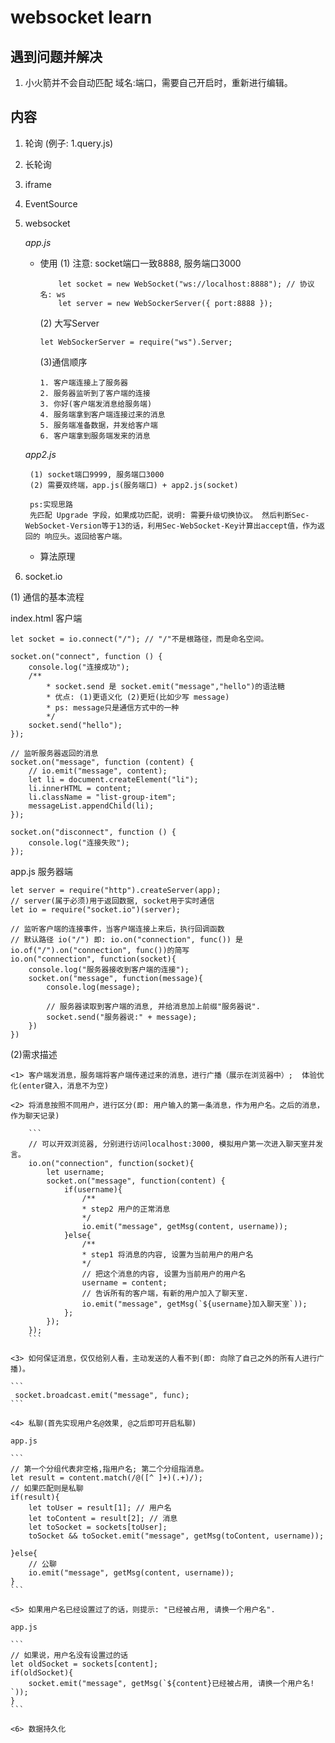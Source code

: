 # websocket learn

## 遇到问题并解决

1. 小火箭并不会自动匹配 域名:端口，需要自己开启时，重新进行编辑。

## 内容

1. 轮询 (例子: 1.query.js)
2. 长轮询
3. iframe
4. EventSource
5. websocket
   
   *app.js*
    * 使用
        (1) 注意: socket端口一致8888, 服务端口3000
        ```
            let socket = new WebSocket("ws://localhost:8888"); // 协议名: ws
            let server = new WebSockerServer({ port:8888 });
        ```

        (2) 大写Server
        ```
        let WebSockerServer = require("ws").Server;
        ```

        (3)通信顺序

        ```
        1. 客户端连接上了服务器
        2. 服务器监听到了客户端的连接
        3. 你好(客户端发消息给服务端)
        4. 服务端拿到客户端连接过来的消息
        5. 服务端准备数据，并发给客户端
        6. 客户端拿到服务端发来的消息
        ```

    *app2.js*

        (1) socket端口9999, 服务端口3000
        (2) 需要双终端，app.js(服务端口) + app2.js(socket)

        ps:实现思路
        先匹配 Upgrade 字段，如果成功匹配，说明: 需要升级切换协议。 然后判断Sec-WebSocket-Version等于13的话，利用Sec-WebSocket-Key计算出accept值，作为返回的 响应头。返回给客户端。
        
    * 算法原理
    
6. socket.io

(1) 通信的基本流程

index.html 客户端
```
let socket = io.connect("/"); // "/"不是根路径，而是命名空间。

socket.on("connect", function () {
    console.log("连接成功");
    /**
        * socket.send 是 socket.emit("message","hello")的语法糖
        * 优点: (1)更语义化 (2)更短(比如少写 message)
        * ps: message只是通信方式中的一种
        */
    socket.send("hello");
});

// 监听服务器返回的消息
socket.on("message", function (content) {
    // io.emit("message", content);
    let li = document.createElement("li");
    li.innerHTML = content;
    li.className = "list-group-item";
    messageList.appendChild(li);
});

socket.on("disconnect", function () {
    console.log("连接失败");
});
```

app.js 服务器端

```
let server = require("http").createServer(app);
// server(属于必须)用于返回数据, socket用于实时通信
let io = require("socket.io")(server);

// 监听客户端的连接事件，当客户端连接上来后，执行回调函数
// 默认路径 io("/") 即: io.on("connection", func()) 是io.of("/").on("connection", func())的简写
io.on("connection", function(socket){
    console.log("服务器接收到客户端的连接");
    socket.on("message", function(message){
        console.log(message);

        // 服务器读取到客户端的消息, 并给消息加上前缀"服务器说".
        socket.send("服务器说:" + message);
    })
})
```

(2)需求描述

    <1> 客户端发消息，服务端将客户端传递过来的消息，进行广播（展示在浏览器中）;  体验优化(enter键入，消息不为空)

    <2> 将消息按照不同用户，进行区分(即: 用户输入的第一条消息，作为用户名。之后的消息，作为聊天记录)

        ```
        // 可以开双浏览器, 分别进行访问localhost:3000, 模拟用户第一次进入聊天室并发言。
        io.on("connection", function(socket){
            let username;
            socket.on("message", function(content) {
                if(username){
                    /**
                    * step2 用户的正常消息
                    */
                    io.emit("message", getMsg(content, username));
                }else{
                    /**
                    * step1 将消息的内容, 设置为当前用户的用户名
                    */
                    // 把这个消息的内容, 设置为当前用户的用户名
                    username = content;
                    // 告诉所有的客户端，有新的用户加入了聊天室.
                    io.emit("message", getMsg(`${username}加入聊天室`));
                };
            });
        });
        ```

    <3> 如何保证消息，仅仅给别人看，主动发送的人看不到(即: 向除了自己之外的所有人进行广播)。

    ```
     socket.broadcast.emit("message", func);
    ```

    <4> 私聊(首先实现用户名@效果, @之后即可开启私聊)

    app.js

    ```
    // 第一个分组代表非空格,指用户名; 第二个分组指消息。
    let result = content.match(/@([^ ]+)(.+)/);
    // 如果匹配则是私聊
    if(result){
        let toUser = result[1]; // 用户名
        let toContent = result[2]; // 消息
        let toSocket = sockets[toUser];
        toSocket && toSocket.emit("message", getMsg(toContent, username));

    }else{
        // 公聊
        io.emit("message", getMsg(content, username));
    }
    ```

    <5> 如果用户名已经设置过了的话，则提示: "已经被占用, 请换一个用户名".

    app.js

    ```
    // 如果说，用户名没有设置过的话
    let oldSocket = sockets[content];
    if(oldSocket){
        socket.emit("message", getMsg(`${content}已经被占用, 请换一个用户名! `));
    }
    ```

    <6> 数据持久化